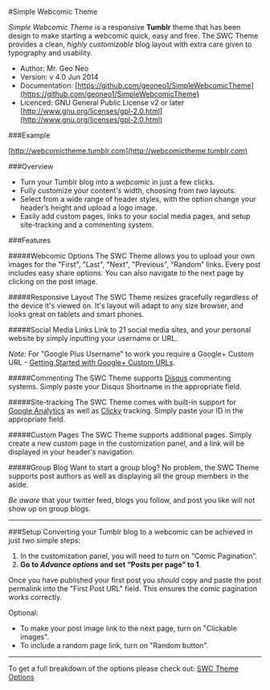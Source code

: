 #Simple Webcomic Theme

_Simple Webcomic Theme_ is a responsive **Tumblr** theme that has been design to make starting a webcomic quick, easy and free. The SWC Theme provides a clean, _highly customizable_ blog layout with extra care given to typography and usability.

- Author: Mr. Geo Neo
- Version: v 4.0 Jun 2014
- Documentation: [https://github.com/geoneo1/SimpleWebcomicTheme](https://github.com/geoneo1/SimpleWebcomicTheme)
- Licenced: GNU General Public License v2 or later [http://www.gnu.org/licenses/gpl-2.0.html](http://www.gnu.org/licenses/gpl-2.0.html)

###Example

[http://webcomictheme.tumblr.com](http://webcomictheme.tumblr.com)

###Overview

- Turn your Tumblr blog into a _webcomic_ in just a few clicks.
- Fully customize your content's width, choosing from _two_ layouts.
- Select from a wide range of header styles, with the option change your header’s height and upload a logo image.
- Easily add custom pages, links to your social media pages, and setup site-tracking and a commenting system.

###Features

#####Webcomic Options
The SWC Theme allows you to upload your own images for the "First", "Last", "Next", "Previous", “Random” links. Every post includes easy share options. You can also navigate to the next page by clicking on the post image.


#####Responsive Layout
The SWC Theme resizes gracefully regardless of the device it's viewed on. It's layout will adapt to any size browser, and looks great on tablets and smart phones.

#####Social Media Links
Link to 21 social media sites, and your personal website by simply inputting your username or URL. 

_Note:_ For "Google Plus Username" to work you require a Google+ Custom URL - [Getting Started with Google+ Custom URLs](http://goo.gl/9oRRRH).

#####Commenting
The SWC Theme supports [Disqus](https://www.disqus.com) commenting systems. Simply paste your Disqus Shortname in the appropriate field.

#####Site-tracking
The SWC Theme comes with built-in support for [Google Analytics](http://www.google.com/analytics) as well as [Clicky](http://clicky.com) tracking. Simply paste your ID in the appropriate field.

#####Custom Pages
The SWC Theme supports additional pages. Simply create a new custom page in the customization panel, and a link will be displayed in your header's navigation.

#####Group Blog
Want to start a group blog? No problem, the SWC Theme supports post authors as well as displaying all the group members in the aside.

_Be aware_ that your twitter feed, blogs you follow, and post you like will not show up on group blogs.

---

###Setup
Converting your Tumblr blog to a webcomic can be achieved in just _two_ simple steps: 

1. In the customization panel, you will need to turn on “Comic Pagination”. 
2. **Go to _Advance options_ and set “Posts per page” to 1**. 

Once you have published your first post you _should_ copy and paste the post permalink into the "First Post URL" field. This ensures the comic pagination works correctly.

Optional:

- To make your post image link to the next page, turn on "Clickable images". 
- To include a random page link, turn on "Random button".

---

To get a full breakdown of the options please check out: [SWC Theme Options](SWC_THEME_OPTIONS.md)
